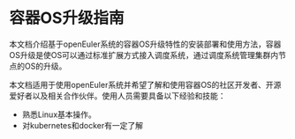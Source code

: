 # 容器OS升级指南

本文档介绍基于openEuler系统的容器OS升级特性的安装部署和使用方法，容器OS升级是使OS可以通过标准扩展方式接入调度系统，通过调度系统管理集群内节点的OS的升级。

本文档适用于使用openEuler系统并希望了解和使用容器OS的社区开发者、开源爱好者以及相关合作伙伴。使用人员需要具备以下经验和技能：

* 熟悉Linux基本操作。
* 对kubernetes和docker有一定了解
